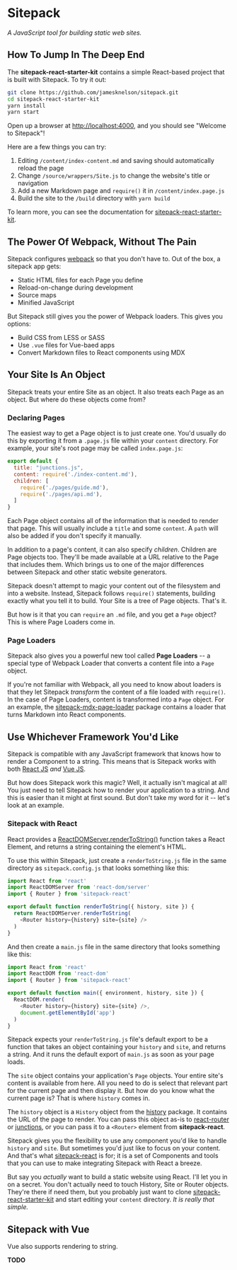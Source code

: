 # Sitepack

*A JavaScript tool for building static web sites.*

## How To Jump In The Deep End

The **sitepack-react-starter-kit** contains a simple React-based project that is built with Sitepack. To try it out:

```bash
git clone https://github.com/jamesknelson/sitepack.git
cd sitepack-react-starter-kit
yarn install
yarn start
```

Open up a browser at <http://localhost:4000>, and you should see "Welcome to Sitepack"!

Here are a few things you can try:

1. Editing `/content/index-content.md` and saving should automatically reload the page
2. Change `/source/wrappers/Site.js` to change the website's title or navigation
3. Add a new Markdown page and `require()` it in `/content/index.page.js`
4. Build the site to the `/build` directory with `yarn build`

To learn more, you can see the documentation for [sitepack-react-starter-kit](https://github.com/jamesknelson/sitepack-react-starter-kit).

## The Power Of Webpack, Without The Pain

Sitepack configures [webpack](https://webpack.js.org) so that you don't have to. Out of the box, a sitepack app gets:

- Static HTML files for each Page you define
- Reload-on-change during development
- Source maps
- Minified JavaScript

But Sitepack still gives you the power of Webpack loaders. This gives you options:

- Build CSS from LESS or SASS
- Use `.vue` files for Vue-baed apps
- Convert Markdown files to React components using MDX

## Your Site Is An Object

Sitepack treats your entire Site as an object. It also treats each Page as an object. But where do these objects come from?

### Declaring Pages

The easiest way to get a Page object is to just create one. You'd usually do this by exporting it from a `.page.js` file within your `content` directory. For example, your site's root page may be called `index.page.js`:

```js
export default {
  title: "junctions.js",
  content: require('./index-content.md'),
  children: [
    require('./pages/guide.md'),
    require('./pages/api.md'),
  ]
}
```

Each Page object contains all of the information that is needed to render that page. This will usually include a `title` and some `content`. A `path` will also be added if you don't specify it manually.

In addition to a page's content, it can also specify *children*. Children are Page objects too. They'll be made available at a URL relative to the Page that includes them. Which brings us to one of the major differences between Sitepack and other static website generators.

Sitepack doesn't attempt to magic your content out of the filesystem and into a website. Instead, Sitepack follows `require()` statements, building exactly what you tell it to build. Your Site is a tree of Page objects. That's it.

But how is it that you can `require` an `.md` file, and you get a `Page` object? This is where Page Loaders come in.

### Page Loaders

Sitepack also gives you a powerful new tool called **Page Loaders** -- a special type of Webpack Loader that converts a content file into a `Page` object.

If you're not familiar with Webpack, all you need to know about loaders is that they let Sitepack *transform* the content of a file loaded with `require()`. In the case of Page Loaders, content is transformed into a `Page` object. For an example, the [sitepack-mdx-page-loader](https://github.com/jamesknelson/sitepack-mdx-page-loader) package contains a loader that turns Markdown into React components.

## Use Whichever Framework You'd Like

Sitepack is compatible with any JavaScript framework that knows how to render a Component to a string. This means that is Sitepack works with both [React JS](https://facebook.github.io/react/) *and* [Vue JS](https://vuejs.org/).

But how does Sitepack work this magic? Well, it actually isn't magical at all! You just need to tell Sitepack how to render your application to a string. And this is easier than it might at first sound. But don't take my word for it -- let's look at an example.

### Sitepack with React

React provides a [ReactDOMServer.renderToString()](https://facebook.github.io/react/docs/react-dom-server.html#rendertostring) function takes a React Element, and returns a string containing the element's HTML.

To use this within Sitepack, just create a `renderToString.js` file in the same directory as `sitepack.config.js` that looks something like this:

```js
import React from 'react'
import ReactDOMServer from 'react-dom/server'
import { Router } from 'sitepack-react'

export default function renderToString({ history, site }) {
  return ReactDOMServer.renderToString(
    <Router history={history} site={site} />
  )
}
```

And then create a `main.js` file in the same directory that looks something like this:

```js
import React from 'react'
import ReactDOM from 'react-dom'
import { Router } from 'sitepack-react'

export default function main({ environment, history, site }) {
  ReactDOM.render(
    <Router history={history} site={site} />,
    document.getElementById('app')
  )
}
```

Sitepack expects your `renderToString.js` file's default export to be a function that takes an object containing your `history` and `site`, and returns a string. And it runs the default export of `main.js` as soon as your page loads.

The `site` object contains your application's `Page` objects. Your entire site's content is available from here. All you need to do is select that relevant part for the current page and then display it. But how do you know what the current page is? That is where `history` comes in.

The `history` object is a `History` object from the [history](https://github.com/mjackson/history) package. It contains the URL of the page to render. You can pass this object as-is to [react-router](https://github.com/ReactTraining/react-router) or [junctions](https://junctions.js.org), or you can pass it to a `<Router>` element from **sitepack-react**.

Sitepack gives you the flexibility to use any component you'd like to handle `history` and `site`. But sometimes you'd just like to focus on your content. And that's what [sitepack-react](https://github.com/jamesknelson/sitepack-react) is for; it is a set of Components and tools that you can use to make integrating Sitepack with React a breeze.

But say you *actually* want to build a static website using React. I'll let you in on a secret. You don't actually need to touch History, Site or Router objects. They're there if need them, but you probably just want to clone [sitepack-react-starter-kit](https://github.com/jamesknelson/sitepack-react-starter-kit) and start editing your `content` directory. *It is really that simple.*

## Sitepack with Vue

Vue also supports rendering to string.

**TODO**
